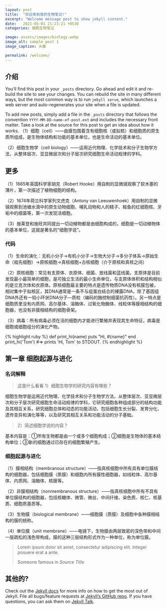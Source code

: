 ```yaml
---
layout: post
title:  "欢迎来到我的生物笔记!"
excerpt: "Welcome message post to show jekyll content."
date:   2021-05-01 21:21:21 +0530
categories: 细胞生物笔记

image: assets/images/biology.webp
image_alt: sample post 1
image_caption: 头像

permalink: /welcome/
---
```


## 介绍
You’ll find this post in your `_posts` directory. Go ahead and edit it and re-build the site to see your changes. You can rebuild the site in many different ways, but the most common way is to run `jekyll serve`, which launches a web server and auto-regenerates your site when a file is updated.

To add new posts, simply add a file in the `_posts` directory that follows the convention `YYYY-MM-DD-name-of-post.ext` and includes the necessary front matter. Take a look at the source for this post to get an idea about how it works.
（1）细胞（cell）——由膜包围着含有细胞核（或拟核）和细胞质的原生质所组成，是生物体结构和功能的基本单位，也是生命活动的基本单位。

（2）细胞生物学（cell biology）——运用近代物理、化学技术和分子生物学方法，从整体层次、亚显微层次和分子层次研究细胞生命活动规律的学科。

## 更多

（1）1665年英国科学家胡克（Robert Hooke）用自制的显微镜观察了软木塞的薄片，第一次描述了植物细胞的结构。

（2）1674年荷兰科学家列文虎克（Antony van Leeuwenhoek）用自制的显微镜观察到池塘水滴中的原生动物细胞、哺乳动物和人的精子、鲑鱼的红细胞核、牙垢中的细菌等，第一次发现活细胞。

（3）施莱登和施旺共同提出一切动植物都是由细胞构成的，细胞是一切动植物体的基本单位，这就是著名的“细胞学说”。

### 代码
（1）生命的演化：无机小分子→有机小分子→生物大分子→多分子体系→原始生命（祖先细胞）→原核细胞→真核细胞+古核细胞（介于原核和真核之间）

（2）原核细胞：常见有支原体、衣原体、细菌、放线菌和蓝线菌。支原体是目前发现最小最简单的细胞，是可独立生活的最小生命单位，与支原体体积和结构相似的是立克次体和衣原体。原核细胞最主要的特点是遗传物质DNA没有核膜包被，相对集中于拟核区，其DNA通常是一条不与组蛋白结合的裸露DNA，除了基因组DNA外还有一较小环状DNA分子—质粒（编码的酶控制细菌抗药性）。另一特点是细胞质里没有内质网、高尔基体、溶酶体、过氧化物酶体、线粒体等膜相结构的细胞器，也没有非膜相结构的细胞骨架。

（3）病毒：所有病毒必须在活的细胞内才能进行繁殖并表现其生命特征，病毒是细胞或细胞组分的演化产物。

{% highlight ruby %}
def print_hi(name)
  puts "Hi, #{name}"
end
print_hi('Tom')
#=> prints 'Hi, Tom' to STDOUT.
{% endhighlight %}

## 第一章 细胞起源与进化

### 名词解释

>这是什么看看
>1）细胞生物学的研究内容有哪些？

细胞生物学是运用近代物理、化学技术和分子生物学方法，从整体层次、亚显微层次和分子层次研究细胞生命活动规律的学科，它研究细胞各种组成部分的结构功能及其相互关系，研究细胞总体和动态的功能活动，包括细胞生长分裂、发育分化、遗传变异和演化等等，以及研究其相互关系和功能活动的分子基础。

>2）简述细胞学说的内容？

基本内容是：①所有生物都是由一个或多个细胞构成；②细胞是生物体的基本结构单位；③新的细胞通过已存在的细胞繁殖产生。


### 细胞起源与进化
（1）膜相结构（membranous structure）——指真核细胞中所有具有单位膜结构的细胞器，包括细胞膜（质膜）和细胞内所有膜性细胞器，如线粒体、高尔基体、内质网、溶酶体、核膜等。

（2）非膜相结构（nonmembranous structure）——指真核细胞中所有不具有单位膜结构的细胞器，包括核糖体、微管、微丝、中间纤维、染色质、核仁、核基质、细胞质基质等。

（3）生物膜（biological membrane）——细胞膜（质膜）及细胞中各种膜相结构的膜的统称。

（4）单位膜（unit membrane）——电镜下，生物膜由两层致密的深色带和中间一层疏松的浅色带构成，膜的这种三层结构形式作为一种单位，称为单位膜。

<blockquote class="blockquote">
  <p>Lorem ipsum dolor sit amet, consectetur adipiscing elit. Integer posuere erat a ante.</p>
  <footer>Someone famous in <cite title="Source Title">Source Title</cite></footer>
</blockquote>

## 其他的?

Check out the [Jekyll docs][jekyll-docs] for more info on how to get the most out of Jekyll. File all bugs/feature requests at [Jekyll’s GitHub repo][jekyll-gh]. If you have questions, you can ask them on [Jekyll Talk][jekyll-talk].

[jekyll-docs]: https://zhuanlan.zhihu.com/p/309776779
[jekyll-gh]:   https://zhuanlan.zhihu.com/p/309776779
[jekyll-talk]: https://zhuanlan.zhihu.com/p/309776779
